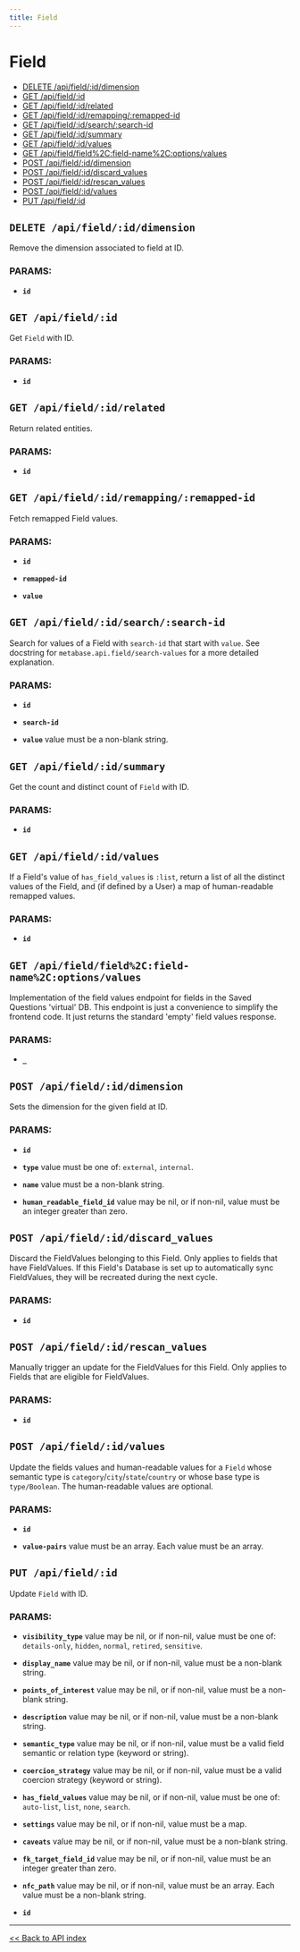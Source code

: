 ```yaml
---
title: Field
---
```


# Field

  - [DELETE /api/field/:id/dimension](#delete-apifieldiddimension)
  - [GET /api/field/:id](#get-apifieldid)
  - [GET /api/field/:id/related](#get-apifieldidrelated)
  - [GET /api/field/:id/remapping/:remapped-id](#get-apifieldidremappingremapped-id)
  - [GET /api/field/:id/search/:search-id](#get-apifieldidsearchsearch-id)
  - [GET /api/field/:id/summary](#get-apifieldidsummary)
  - [GET /api/field/:id/values](#get-apifieldidvalues)
  - [GET /api/field/field%2C:field-name%2C:options/values](#get-apifieldfield2cfield-name2coptionsvalues)
  - [POST /api/field/:id/dimension](#post-apifieldiddimension)
  - [POST /api/field/:id/discard_values](#post-apifieldiddiscard_values)
  - [POST /api/field/:id/rescan_values](#post-apifieldidrescan_values)
  - [POST /api/field/:id/values](#post-apifieldidvalues)
  - [PUT /api/field/:id](#put-apifieldid)

## `DELETE /api/field/:id/dimension`

Remove the dimension associated to field at ID.

### PARAMS:

*  **`id`**

## `GET /api/field/:id`

Get `Field` with ID.

### PARAMS:

*  **`id`**

## `GET /api/field/:id/related`

Return related entities.

### PARAMS:

*  **`id`**

## `GET /api/field/:id/remapping/:remapped-id`

Fetch remapped Field values.

### PARAMS:

*  **`id`** 

*  **`remapped-id`** 

*  **`value`**

## `GET /api/field/:id/search/:search-id`

Search for values of a Field with `search-id` that start with `value`. See docstring for
  `metabase.api.field/search-values` for a more detailed explanation.

### PARAMS:

*  **`id`** 

*  **`search-id`** 

*  **`value`** value must be a non-blank string.

## `GET /api/field/:id/summary`

Get the count and distinct count of `Field` with ID.

### PARAMS:

*  **`id`**

## `GET /api/field/:id/values`

If a Field's value of `has_field_values` is `:list`, return a list of all the distinct values of the Field, and (if
  defined by a User) a map of human-readable remapped values.

### PARAMS:

*  **`id`**

## `GET /api/field/field%2C:field-name%2C:options/values`

Implementation of the field values endpoint for fields in the Saved Questions 'virtual' DB. This endpoint is just a
  convenience to simplify the frontend code. It just returns the standard 'empty' field values response.

### PARAMS:

*  **`_`**

## `POST /api/field/:id/dimension`

Sets the dimension for the given field at ID.

### PARAMS:

*  **`id`** 

*  **`type`** value must be one of: `external`, `internal`.

*  **`name`** value must be a non-blank string.

*  **`human_readable_field_id`** value may be nil, or if non-nil, value must be an integer greater than zero.

## `POST /api/field/:id/discard_values`

Discard the FieldValues belonging to this Field. Only applies to fields that have FieldValues. If this Field's
   Database is set up to automatically sync FieldValues, they will be recreated during the next cycle.

### PARAMS:

*  **`id`**

## `POST /api/field/:id/rescan_values`

Manually trigger an update for the FieldValues for this Field. Only applies to Fields that are eligible for
   FieldValues.

### PARAMS:

*  **`id`**

## `POST /api/field/:id/values`

Update the fields values and human-readable values for a `Field` whose semantic type is
  `category`/`city`/`state`/`country` or whose base type is `type/Boolean`. The human-readable values are optional.

### PARAMS:

*  **`id`** 

*  **`value-pairs`** value must be an array. Each value must be an array.

## `PUT /api/field/:id`

Update `Field` with ID.

### PARAMS:

*  **`visibility_type`** value may be nil, or if non-nil, value must be one of: `details-only`, `hidden`, `normal`, `retired`, `sensitive`.

*  **`display_name`** value may be nil, or if non-nil, value must be a non-blank string.

*  **`points_of_interest`** value may be nil, or if non-nil, value must be a non-blank string.

*  **`description`** value may be nil, or if non-nil, value must be a non-blank string.

*  **`semantic_type`** value may be nil, or if non-nil, value must be a valid field semantic or relation type (keyword or string).

*  **`coercion_strategy`** value may be nil, or if non-nil, value must be a valid coercion strategy (keyword or string).

*  **`has_field_values`** value may be nil, or if non-nil, value must be one of: `auto-list`, `list`, `none`, `search`.

*  **`settings`** value may be nil, or if non-nil, value must be a map.

*  **`caveats`** value may be nil, or if non-nil, value must be a non-blank string.

*  **`fk_target_field_id`** value may be nil, or if non-nil, value must be an integer greater than zero.

*  **`nfc_path`** value may be nil, or if non-nil, value must be an array. Each value must be a non-blank string.

*  **`id`**

---

[<< Back to API index](../api-documentation.md)